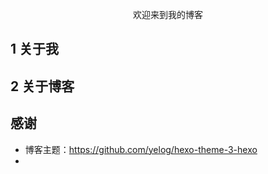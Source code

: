 <p align="center">欢迎来到我的博客</p>

## 1 关于我

## 2 关于博客

## 感谢
- 博客主题：https://github.com/yelog/hexo-theme-3-hexo
- 
